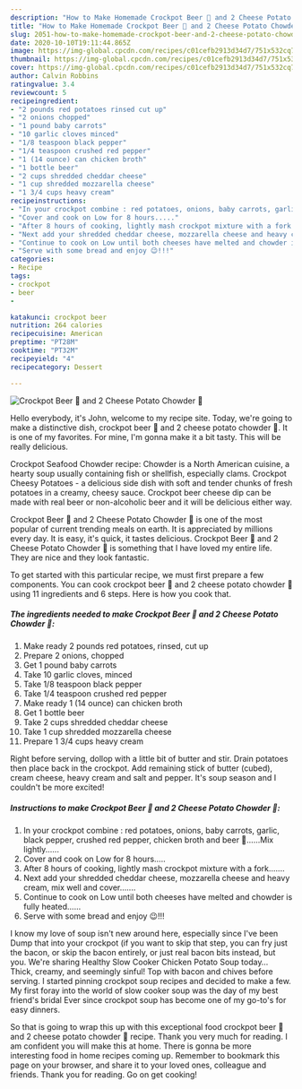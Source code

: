 ```yaml
---
description: "How to Make Homemade Crockpot Beer 🍺 and 2 Cheese Potato Chowder 🥣"
title: "How to Make Homemade Crockpot Beer 🍺 and 2 Cheese Potato Chowder 🥣"
slug: 2051-how-to-make-homemade-crockpot-beer-and-2-cheese-potato-chowder
date: 2020-10-10T19:11:44.865Z
image: https://img-global.cpcdn.com/recipes/c01cefb2913d34d7/751x532cq70/crockpot-beer-🍺-and-2-cheese-potato-chowder-🥣-recipe-main-photo.jpg
thumbnail: https://img-global.cpcdn.com/recipes/c01cefb2913d34d7/751x532cq70/crockpot-beer-🍺-and-2-cheese-potato-chowder-🥣-recipe-main-photo.jpg
cover: https://img-global.cpcdn.com/recipes/c01cefb2913d34d7/751x532cq70/crockpot-beer-🍺-and-2-cheese-potato-chowder-🥣-recipe-main-photo.jpg
author: Calvin Robbins
ratingvalue: 3.4
reviewcount: 5
recipeingredient:
- "2 pounds red potatoes rinsed cut up"
- "2 onions chopped"
- "1 pound baby carrots"
- "10 garlic cloves minced"
- "1/8 teaspoon black pepper"
- "1/4 teaspoon crushed red pepper"
- "1 (14 ounce) can chicken broth"
- "1 bottle beer"
- "2 cups shredded cheddar cheese"
- "1 cup shredded mozzarella cheese"
- "1 3/4 cups heavy cream"
recipeinstructions:
- "In your crockpot combine : red potatoes, onions, baby carrots, garlic, black pepper, crushed red pepper, chicken broth and beer 🍺......Mix lightly......"
- "Cover and cook on Low for 8 hours....."
- "After 8 hours of cooking, lightly mash crockpot mixture with a fork......."
- "Next add your shredded cheddar cheese, mozzarella cheese and heavy cream, mix well and cover......."
- "Continue to cook on Low until both cheeses have melted and chowder is fully heated......"
- "Serve with some bread and enjoy 😉!!!"
categories:
- Recipe
tags:
- crockpot
- beer
- 

katakunci: crockpot beer  
nutrition: 264 calories
recipecuisine: American
preptime: "PT28M"
cooktime: "PT32M"
recipeyield: "4"
recipecategory: Dessert

---
```



![Crockpot Beer 🍺 and 2 Cheese Potato Chowder 🥣](https://img-global.cpcdn.com/recipes/c01cefb2913d34d7/751x532cq70/crockpot-beer-🍺-and-2-cheese-potato-chowder-🥣-recipe-main-photo.jpg)

Hello everybody, it's John, welcome to my recipe site. Today, we're going to make a distinctive dish, crockpot beer 🍺 and 2 cheese potato chowder 🥣. It is one of my favorites. For mine, I'm gonna make it a bit tasty. This will be really delicious.

Crockpot Seafood Chowder recipe: Chowder is a North American cuisine, a hearty soup usually containing fish or shellfish, especially clams. Crockpot Cheesy Potatoes - a delicious side dish with soft and tender chunks of fresh potatoes in a creamy, cheesy sauce. Crockpot beer cheese dip can be made with real beer or non-alcoholic beer and it will be delicious either way.

Crockpot Beer 🍺 and 2 Cheese Potato Chowder 🥣 is one of the most popular of current trending meals on earth. It is appreciated by millions every day. It is easy, it's quick, it tastes delicious. Crockpot Beer 🍺 and 2 Cheese Potato Chowder 🥣 is something that I have loved my entire life. They are nice and they look fantastic.


To get started with this particular recipe, we must first prepare a few components. You can cook crockpot beer 🍺 and 2 cheese potato chowder 🥣 using 11 ingredients and 6 steps. Here is how you cook that.

<!--inarticleads1-->

##### The ingredients needed to make Crockpot Beer 🍺 and 2 Cheese Potato Chowder 🥣:

1. Make ready 2 pounds red potatoes, rinsed, cut up
1. Prepare 2 onions, chopped
1. Get 1 pound baby carrots
1. Take 10 garlic cloves, minced
1. Take 1/8 teaspoon black pepper
1. Take 1/4 teaspoon crushed red pepper
1. Make ready 1 (14 ounce) can chicken broth
1. Get 1 bottle beer
1. Take 2 cups shredded cheddar cheese
1. Take 1 cup shredded mozzarella cheese
1. Prepare 1 3/4 cups heavy cream


Right before serving, dollop with a little bit of butter and stir. Drain potatoes then place back in the crockpot. Add remaining stick of butter (cubed), cream cheese, heavy cream and salt and pepper. It&#39;s soup season and I couldn&#39;t be more excited! 

<!--inarticleads2-->

##### Instructions to make Crockpot Beer 🍺 and 2 Cheese Potato Chowder 🥣:

1. In your crockpot combine : red potatoes, onions, baby carrots, garlic, black pepper, crushed red pepper, chicken broth and beer 🍺......Mix lightly......
1. Cover and cook on Low for 8 hours.....
1. After 8 hours of cooking, lightly mash crockpot mixture with a fork.......
1. Next add your shredded cheddar cheese, mozzarella cheese and heavy cream, mix well and cover.......
1. Continue to cook on Low until both cheeses have melted and chowder is fully heated......
1. Serve with some bread and enjoy 😉!!!


I know my love of soup isn&#39;t new around here, especially since I&#39;ve been Dump that into your crockpot (if you want to skip that step, you can fry just the bacon, or skip the bacon entirely, or just real bacon bits instead, but you. We&#39;re sharing Healthy Slow Cooker Chicken Potato Soup today… Thick, creamy, and seemingly sinful! Top with bacon and chives before serving. I started pinning crockpot soup recipes and decided to make a few. My first foray into the world of slow cooker soup was the day of my best friend&#39;s bridal Ever since crockpot soup has become one of my go-to&#39;s for easy dinners. 

So that is going to wrap this up with this exceptional food crockpot beer 🍺 and 2 cheese potato chowder 🥣 recipe. Thank you very much for reading. I am confident you will make this at home. There is gonna be more interesting food in home recipes coming up. Remember to bookmark this page on your browser, and share it to your loved ones, colleague and friends. Thank you for reading. Go on get cooking!
